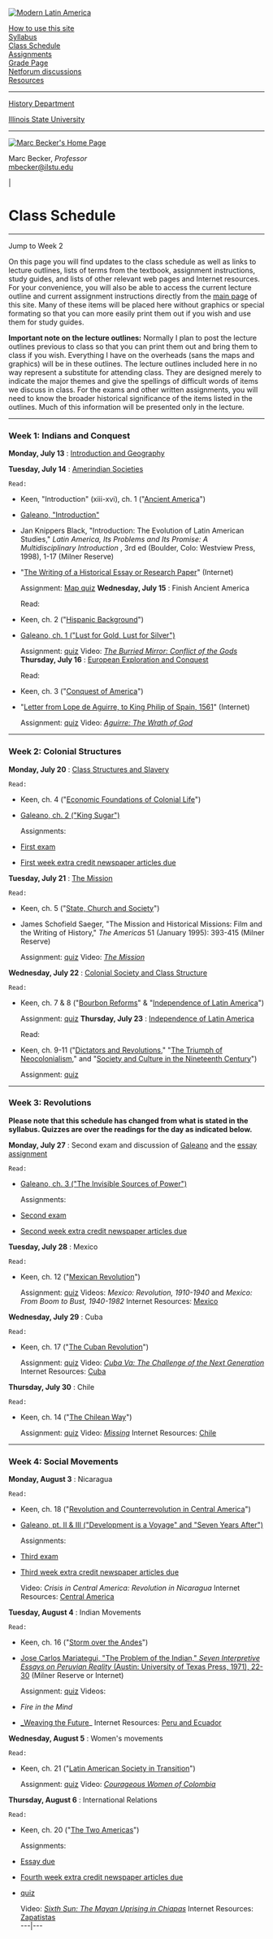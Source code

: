 [![Modern Latin America](images/map.gif)](index.html)

[How to use this site](help.html)  
[Syllabus](syllabus.html)  
[Class Schedule](schedule.html)  
[Assignments](assign.html)  
[Grade Page](grades.html)  
[Netforum discussions](http://www.ilstu.edu/cgi-bin/netforum/hist127/a/1)  
[Resources](resources.html)

* * *

[History Department](http://www.cas.ilstu.edu/History/website.htm)

[Illinois State University](http://www.ilstu.edu)

* * *

[![Marc Becker's Home Page](images/marc.gif)](http://www.ilstu.edu/~mbecker)

Marc Becker, _Professor_  
[mbecker@ilstu.edu](mailto:mbecker@ilstu.edu)

|

# Class Schedule

* * *

Jump to Week 2

On this page you will find updates to the class schedule as well as links to
lecture outlines, lists of terms from the textbook, assignment instructions,
study guides, and lists of other relevant web pages and Internet resources.
For your convenience, you will also be able to access the current lecture
outline and current assignment instructions directly from the [main
page](index.html) of this site. Many of these items will be placed here
without graphics or special formating so that you can more easily print them
out if you wish and use them for study guides.

**Important note on the lecture outlines:** Normally I plan to post the
lecture outlines previous to class so that you can print them out and bring
them to class if you wish. Everything I have on the overheads (sans the maps
and graphics) will be in these outlines. The lecture outlines included here in
no way represent a substitute for attending class. They are designed merely to
indicate the major themes and give the spellings of difficult words of items
we discuss in class. For the exams and other written assignments, you will
need to know the broader historical significance of the items listed in the
outlines. Much of this information will be presented only in the lecture.

* * *

### Week 1: Indians and Conquest

**Monday, July 13** : [Introduction and Geography](lectures/intro.html)

**Tuesday, July 14** : [Amerindian Societies](lectures/amerindian.html)  

    Read:

  * Keen, "Introduction" (xiii-xvi), ch. 1 ("[Ancient America](text/ch1.html)")
  * [Galeano, "Introduction"](galeano.html)
  * Jan Knippers Black, "Introduction: The Evolution of Latin American Studies," _Latin America, Its Problems and Its Promise: A Multidisciplinary Introduction_ , 3rd ed (Boulder, Colo: Westview Press, 1998), 1-17 (Milner Reserve)
  * "[The Writing of a Historical Essay or Research Paper](guide.html)" (Internet)

    Assignment: [Map quiz](mapquiz.html)
**Wednesday, July 15** : Finish Ancient America  

    Read:

  * Keen, ch. 2 ("[Hispanic Background](text/ch2.html)")
  * [Galeano, ch. 1 ("Lust for Gold, Lust for Silver")](galeano.html)

    Assignment: [quiz](quizzes.html)     Video: _[The Burried Mirror: Conflict of the Gods](http://www.umich.edu/~proflame/mirror/intro.html)_
**Thursday, July 16** : [European Exploration and
Conquest](lectures/conquest.html)  

    Read:

  * Keen, ch. 3 ("[Conquest of America](text/ch3.html)")
  * "[Letter from Lope de Aguirre, to King Philip of Spain, 1561](http://www.msstate.edu/Archives/history/Latin_America/aguirre.let)" (Internet)

    Assignment: [quiz](quizzes.html)     Video: _[Aguirre: The Wrath of God](aguirre.html)_

* * *

### Week 2: Colonial Structures

**Monday, July 20** : [Class Structures and Slavery](lectures/slavery.html)  

    Read:

  * Keen, ch. 4 ("[Economic Foundations of Colonial Life](text/ch4.html)")
  * [Galeano, ch. 2 ("King Sugar")](galeano.html)

    Assignments:

  * [First exam](exam1.html)
  * [First week extra credit newspaper articles due](xcredit.html)

**Tuesday, July 21** : [The Mission](mission.html)

    Read:

  * Keen, ch. 5 ("[State, Church and Society](text/ch5.html)")
  * James Schofield Saeger, "The Mission and Historical Missions: Film and the Writing of History," _The Americas_ 51 (January 1995): 393-415 (Milner Reserve)

    Assignment: [quiz](quizzes.html)
    Video: [_The Mission_](mission.html)

**Wednesday, July 22** : [Colonial Society and Class
Structure](lectures/colonial.html)

    Read:

  * Keen, ch. 7 & 8 ("[Bourbon Reforms](text/ch7.html)" & "[Independence of Latin America](text/ch8.html)")

    Assignment: [quiz](quizzes.html)
**Thursday, July 23** : [Independence of Latin
America](lectures/independence.html)

    Read:

  * Keen, ch. 9-11 ("[Dictators and Revolutions](text/ch9.html)," "[The Triumph of Neocolonialism](text/ch10.html)," and "[Society and Culture in the Nineteenth Century](text/ch11.html)")

    Assignment: [quiz](quizzes.html)

* * *

### Week 3: Revolutions

**Please note that this schedule has changed from what is stated in the
syllabus. Quizzes are over the readings for the day as indicated below.**

**Monday, July 27** : Second exam and discussion of [Galeano](galeano.html)
and the [essay assignment](essay.html)

    Read:

  * [Galeano, ch. 3 ("The Invisible Sources of Power")](galeano.html)

    Assignments:

  * [Second exam](exam2.html)
  * [Second week extra credit newspaper articles due](xcredit.html)

**Tuesday, July 28** : Mexico

    Read:

  * Keen, ch. 12 ("[Mexican Revolution](text/ch12.html)")

    Assignment: [quiz](quizzes.html)
    Videos: _Mexico: Revolution, 1910-1940_ and _Mexico: From Boom to Bust, 1940-1982_
     Internet Resources: [Mexico](internet.html#mexico)

**Wednesday, July 29** : Cuba

    Read:

  * Keen, ch. 17 ("[The Cuban Revolution](text/ch17.html)")

    Assignment: [quiz](quizzes.html)
    Video: _[Cuba Va: The Challenge of the Next Generation](http://www.lib.berkeley.edu/MRC/CubaVa.html)_
     Internet Resources: [Cuba](internet.html#cuba)

**Thursday, July 30** : Chile

    Read:

  * Keen, ch. 14 ("[The Chilean Way](text/ch14.html)")

    Assignment: [quiz](quizzes.html)
    Video: _[Missing](http://us.imdb.com/Title?Missing+\(1982\))_
     Internet Resources: [Chile](internet.html#chile)

* * *

### Week 4: Social Movements

**Monday, August 3** : Nicaragua

    Read:

  * Keen, ch. 18 ("[Revolution and Counterrevolution in Central America](text/ch18.html)")
  * [Galeano, pt. II & III ("Development is a Voyage" and "Seven Years After")](galeano.html)

    Assignments:

  * [Third exam](exam3.html)
  * [Third week extra credit newspaper articles due](xcredit.html)

    Video: _Crisis in Central America: Revolution in Nicaragua_
     Internet Resources: [Central America](internet.html#centam)

**Tuesday, August 4** : Indian Movements

    Read:

  * Keen, ch. 16 ("[Storm over the Andes](text/ch16.html)")
  * [ Jose Carlos Mariategui, "The Problem of the Indian," _Seven Interpretive Essays on Peruvian Reality_ (Austin: University of Texas Press, 1971), 22-30](docs/jcmindio.html) (Milner Reserve or Internet)

     Assignment: [quiz](quizzes.html)
    Videos: 

  * _Fire in the Mind_
  * [_Weaving the Future](http://der.org/docued/films/weaving-the-future.html)_ 
     Internet Resources: [Peru and Ecuador](internet.html#peru)

**Wednesday, August 5** : Women's movements

    Read:

  * Keen, ch. 21 ("[Latin American Society in Transition](text/ch21.html)")

    Assignment: [quiz](quizzes.html)
    Video: _[Courageous Women of Colombia](http://www.igc.org/csn/lloyd1.html)_

**Thursday, August 6** : International Relations

    Read:

  * Keen, ch. 20 ("[The Two Americas](text/ch20.html)")

    Assignments:

  * [Essay due](essay.html)
  * [Fourth week extra credit newspaper articles due](xcredit.html)
  * [quiz](quizzes.html)

    Video: _[Sixth Sun: The Mayan Uprising in Chiapas](http://us.imdb.com/Title?Sixth+Sun%3A+Mayan+Uprising+in+Chiapas,+The+\(1995\))_
     Internet Resources: [Zapatistas](internet.html#zapatistas)  
---|---

